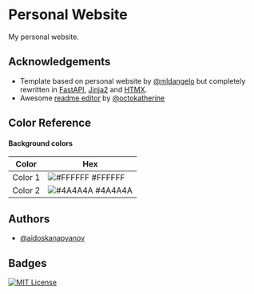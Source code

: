 
# Personal Website

My personal website.


## Acknowledgements

 - Template based on personal website by [@mldangelo](https://github.com/mldangelo) but completely rewritten in [FastAPI](https://fastapi.tiangolo.com/), [Jinja2](https://jinja.palletsprojects.com) and [HTMX](https://htmx.org).
 - Awesome [readme editor](https://readme.so/) by [@octokatherine](https://github.com/octokatherine)

## Color Reference

#### Background colors

| Color             | Hex                                                                |
| ----------------- | ------------------------------------------------------------------ |
| Color 1 | ![#FFFFFF](https://via.placeholder.com/10/FFFFFF?text=+) #FFFFFF |
| Color 2 | ![#4A4A4A](https://via.placeholder.com/10/4A4A4A?text=+) #4A4A4A |


## Authors

- [@aidoskanapyanov](https://github.com/aidoskanapyanov)


## Badges

[![MIT License](https://img.shields.io/badge/License-MIT-green.svg)](https://choosealicense.com/licenses/mit/)

